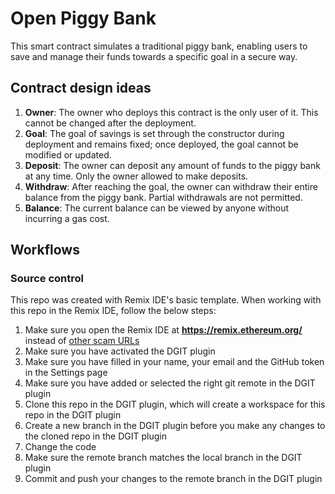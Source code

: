 # Open Piggy Bank

This smart contract simulates a traditional piggy bank, enabling users to save and manage their funds towards a specific goal in a secure way.

## Contract design ideas

1. **Owner**: The owner who deploys this contract is the only user of it. This cannot be changed after the deployment.
2. **Goal**: The goal of savings is set through the constructor during deployment and remains fixed; once deployed, the goal cannot be modified or updated.
3. **Deposit**: The owner can deposit any amount of funds to the piggy bank at any time. Only the owner allowed to make deposits.
4. **Withdraw**: After reaching the goal, the owner can withdraw their entire balance from the piggy bank. Partial withdrawals are not permitted.
5. **Balance**: The current balance can be viewed by anyone without incurring a gas cost.

## Workflows

### Source control

This repo was created with Remix IDE's basic template. When working with this repo in the Remix IDE, follow the below steps:

1. Make sure you open the Remix IDE at **https://remix.ethereum.org/** instead of [other scam URLs](https://medium.com/remix-ide/remix-in-youtube-crypto-scams-71c338da32d)
2. Make sure you have activated the DGIT plugin
3. Make sure you have filled in your name, your email and the GitHub token in the Settings page
4. Make sure you have added or selected the right git remote in the DGIT plugin
5. Clone this repo in the DGIT plugin, which will create a workspace for this repo in the DGIT plugin
6. Create a new branch in the DGIT plugin before you make any changes to the cloned repo in the DGIT plugin
7. Change the code
8. Make sure the remote branch matches the local branch in the DGIT plugin
9. Commit and push your changes to the remote branch in the DGIT plugin
